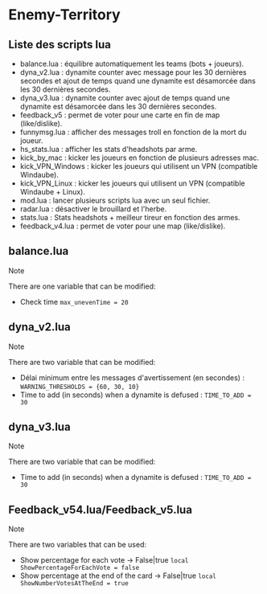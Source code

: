 # Enemy-Territory

## Liste des scripts lua
+ balance.lua : équilibre automatiquement les teams (bots + joueurs).
+ dyna_v2.lua : dynamite counter avec message pour les 30 dernières secondes et ajout de temps quand une dynamite est désamorcée dans les 30 dernières secondes.
+ dyna_v3.lua : dynamite counter avec ajout de temps quand une dynamite est désamorcée dans les 30 dernières secondes.
+ feedback_v5 : permet de voter pour une carte en fin de map (like/dislike).
+ funnymsg.lua : afficher des messages troll en fonction de la mort du joueur.
+ hs_stats.lua : afficher les stats d'headshots par arme.
+ kick_by_mac : kicker les joueurs en fonction de plusieurs adresses mac.
+ kick_VPN_Windows : kicker les joueurs qui utilisent un VPN (compatible Windaube).
+ kick_VPN_Linux : kicker les joueurs qui utilisent un VPN (compatible Windaube + Linux).
+ mod.lua : lancer plusieurs scripts lua avec un seul fichier.
+ radar.lua : désactiver le brouillard et l'herbe.
+ stats.lua : Stats headshots + meilleur tireur en fonction des armes.
+ feedback_v4.lua : permet de voter pour une map (like/dislike).

## balance.lua
> [!NOTE]
> There are one variable that can be modified:
>+ Check time 
>```max_unevenTime = 20```

## dyna_v2.lua
> [!NOTE]
> There are two variable that can be modified:
>+ Délai minimum entre les messages d'avertissement (en secondes) :
>```WARNING_THRESHOLDS = {60, 30, 10}```
>+ Time to add (in seconds) when a dynamite is defused :
>```TIME_TO_ADD = 30```

## dyna_v3.lua
> [!NOTE]
> There are two variable that can be modified:
>+ Time to add (in seconds) when a dynamite is defused :
>```TIME_TO_ADD = 30```

## Feedback_v54.lua/Feedback_v5.lua
> [!NOTE]
> There are two variables that can be used:
>+ Show percentage for each vote -> False|true
>```local ShowPercentageForEachVote = false```
>+ Show percentage at the end of the card -> False|true
>```local ShowNumberVotesAtTheEnd = true```
